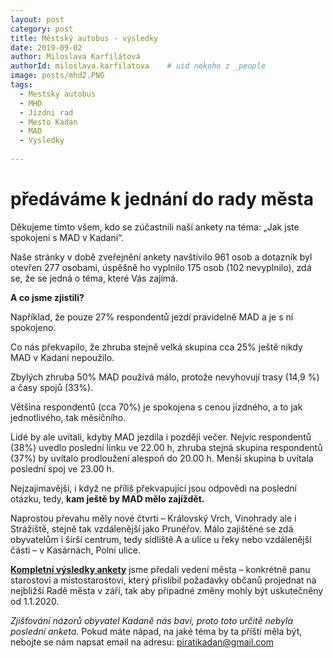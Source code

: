 ```yaml
---
layout: post
category: post
title: Městský autobus - výsledky    
date: 2019-09-02
author: Miloslava Karfilátová
authorId: miloslava.karfilatova    # uid nekoho z _people
image: posts/mhd2.PNG
tags:
  - Mestsky autobus
  - MHD
  - Jizdni rad
  - Mesto Kadan
  - MAD
  - Vysledky
  
---
```


# předáváme k jednání do rady města 

Děkujeme tímto všem, kdo se zúčastnili naší ankety na téma: „Jak jste spokojeni s MAD v Kadani“.

Naše stránky v době zveřejnění ankety navštívilo 961 osob a dotazník byl otevřen 277 osobami, úspěšně ho vyplnilo 175 osob (102 nevyplnilo),
zdá se, že se jedná o téma, které Vás zajímá. 

**A co jsme zjistili?** 

Například, že pouze 27% respondentů jezdí pravidelně MAD a je s ní spokojeno. 

Co nás překvapilo, že zhruba stejně velká skupina cca 25% ještě nikdy MAD v Kadani nepoužilo. 

Zbylých zhruba 50% MAD používá málo, protože nevyhovují trasy (14,9 %) a časy spojů (33%).

Většina respondentů (cca 70%) je spokojena s cenou jízdného, a to jak jednotlivého, tak měsíčního.

Lidé by ale uvítali, kdyby MAD jezdila  i později večer. Nejvíc respondentů (38%) uvedlo poslední linku ve 22.00 h, zhruba stejná skupina respondentů (37%) by uvítalo prodloužení alespoň do 20.00 h. Menší skupina b uvítala poslední spoj ve 23.00 h.

Nejzajímavější, i když ne příliš překvapující jsou odpovědi na poslední otázku, tedy, **kam ještě by MAD mělo zajíždět.** 

Naprostou převahu měly nové čtvrti – Královský Vrch, Vinohrady ale i Strážiště, stejně tak vzdálenější jako Prunéřov. 
Málo zajištěné se zdá obyvatelům i širší centrum, tedy sídliště A a ulice u řeky nebo vzdálenější části – v Kasárnách, Polní ulice.

**[Kompletní výsledky ankety](https://drive.google.com/open?id=1gK4DNGMgGkuDDbPNWmA8CwOPoIgs0iCp)** jsme předali vedení města – konkrétně panu starostovi a místostarostovi, který přislíbil požadavky občanů
projednat na nejbližší Radě města v září, tak aby případné změny mohly být uskutečněny od 1.1.2020.

*Zjišťování názorů obyvatel Kadaně nás baví, proto toto určitě nebyla poslední anketa.*
Pokud máte nápad, na jaké téma by ta příští měla být, nebojte se nám napsat email na adresu: piratikadan@gmail.com  


